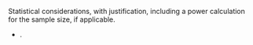 Statistical considerations, with justification, including a power calculation for  the sample size, if applicable.
- . 